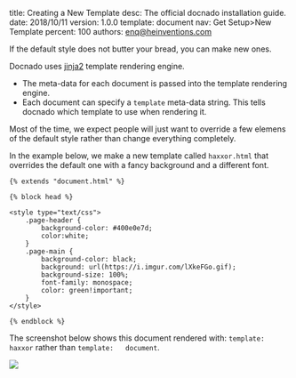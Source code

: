 title:      Creating a New Template
desc:       The official docnado installation guide.
date:       2018/10/11
version:    1.0.0
template:   document
nav:        Get Setup>New Template
percent:    100
authors:    enq@heinventions.com

If the default style does not butter your bread, you can make new ones.

Docnado uses [jinja2](http://jinja.pocoo.org/docs/2.10/) template rendering engine.

* The meta-data for each document is passed into the template rendering engine.
* Each document can specify a `template` meta-data string. This tells docnado which template to use when rendering it.

Most of the time, we expect people will just want to override a few elemens of the default style rather than change everything completely.

In the example below, we make a new template called `haxxor.html` that overrides the default one with a fancy background and a different font.

```
{% extends "document.html" %}

{% block head %}

<style type="text/css">
    .page-header {
        background-color: #400e0e7d;
        color:white;
    }
    .page-main {
        background-color: black;
        background: url(https://i.imgur.com/lXkeFGo.gif);
        background-size: 100%;
        font-family: monospace;
        color: green!important;
    }
</style>

{% endblock %}
```

The screenshot below shows this document rendered with: `template:   haxxor` rather than `template:   document`.

![](assets/new_template-b653cfa0.png)
